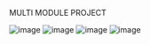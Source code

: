 MULTI MODULE PROJECT



![image](https://github.com/user-attachments/assets/c488f17b-5ff2-4ff3-85dd-e85dae787e3b)
![image](https://github.com/user-attachments/assets/30edc00d-5807-40dc-8a38-4dd2a3f15ac5)
![image](https://github.com/user-attachments/assets/feb7b071-1d38-4ae4-9605-6a38abc51ca2)
![image](https://github.com/user-attachments/assets/3226f28b-a376-4783-a06d-84120d002219)






